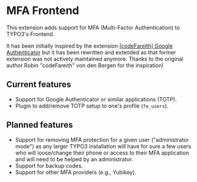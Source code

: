 # MFA Frontend

This extension adds support for MFA (Multi-Factor Authentication) to TYPO3's
Frontend.

It has been initially inspired by the extension
[[codeFareith] Google Authenticator](https://extensions.typo3.org/extension/cf_google_authenticator)
but it has been rewritten and extended as that former extension was not
actively maintained anymore. Thanks to the original author
Robin "codeFareith" von den Bergen for the inspiration!

## Current features

- Support for Google Authenticator or similar applications (TOTP).
- Plugin to add/remove TOTP setup to one's profile (`fe_users`).

## Planned features

- Support for removing MFA protection for a given user ("administrator mode")
  as any larger TYPO3 installation will have for sure a few users who will
  loose/change their phone or access to their MFA application and will need to
  be helped by an administrator.
- Support for backup codes.
- Support for other MFA providers (e.g., Yubikey).
